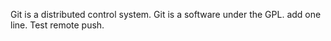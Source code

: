 Git is a distributed control system.
Git is a software under the GPL.
add one line.
Test remote push.
